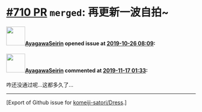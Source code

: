 # [\#710 PR](https://github.com/komeiji-satori/Dress/pull/710) `merged`: 再更新一波自拍~

#### <img src="https://avatars.githubusercontent.com/u/25474520?u=34014aa843f65a1b78677ced8b5d5b86fcbd1e58&v=4" width="50">[AyagawaSeirin](https://github.com/AyagawaSeirin) opened issue at [2019-10-26 08:09](https://github.com/komeiji-satori/Dress/pull/710):



#### <img src="https://avatars.githubusercontent.com/u/25474520?u=34014aa843f65a1b78677ced8b5d5b86fcbd1e58&v=4" width="50">[AyagawaSeirin](https://github.com/AyagawaSeirin) commented at [2019-11-17 01:33](https://github.com/komeiji-satori/Dress/pull/710#issuecomment-554692217):

咋还没通过呢...这都多久了...


-------------------------------------------------------------------------------



[Export of Github issue for [komeiji-satori/Dress](https://github.com/komeiji-satori/Dress).]
